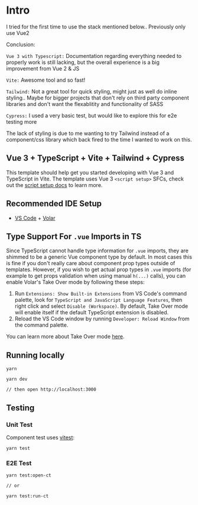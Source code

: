 # Intro

I tried for the first time to use the stack mentioned below.. Previously only use Vue2

Conclusion:

`Vue 3 with Typescript:` Documentation regarding everything needed to properly work is still lacking, but the overall experience is a big improvement from Vue 2 & JS

`Vite:` Awesome tool and so fast!

`Tailwind:` Not a great tool for quick styling, might just as well do inline styling.. Maybe for bigger projects that don't rely on third party component libraries and don't want the flexablitity and functionality of SASS

`Cypress:` I used a very basic test, but would like to explore this for e2e testing more

The lack of styling is due to me wanting to try Tailwind instead of a component/css library which back fired to the time I wanted to work on this.

## Vue 3 + TypeScript + Vite + Tailwind + Cypress

This template should help get you started developing with Vue 3 and TypeScript in Vite. The template uses Vue 3 `<script setup>` SFCs, check out the [script setup docs](https://v3.vuejs.org/api/sfc-script-setup.html#sfc-script-setup) to learn more.

## Recommended IDE Setup

- [VS Code](https://code.visualstudio.com/) + [Volar](https://marketplace.visualstudio.com/items?itemName=Vue.volar)

## Type Support For `.vue` Imports in TS

Since TypeScript cannot handle type information for `.vue` imports, they are shimmed to be a generic Vue component type by default. In most cases this is fine if you don't really care about component prop types outside of templates. However, if you wish to get actual prop types in `.vue` imports (for example to get props validation when using manual `h(...)` calls), you can enable Volar's Take Over mode by following these steps:

1. Run `Extensions: Show Built-in Extensions` from VS Code's command palette, look for `TypeScript and JavaScript Language Features`, then right click and select `Disable (Workspace)`. By default, Take Over mode will enable itself if the default TypeScript extension is disabled.
2. Reload the VS Code window by running `Developer: Reload Window` from the command palette.

You can learn more about Take Over mode [here](https://github.com/johnsoncodehk/volar/discussions/471).

## Running locally

```
yarn

yarn dev

// then open http://localhost:3000
```

## Testing

### Unit Test

Component test uses [vitest](https://vitest.dev/):

```
yarn test
```

### E2E Test

```
yarn test:open-ct

// or

yarn test:run-ct
```